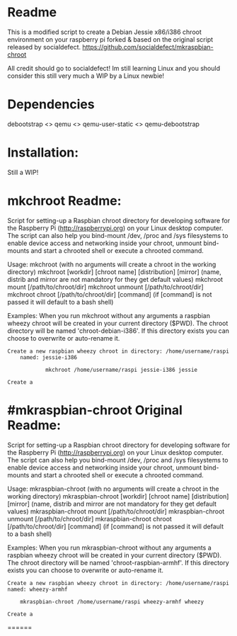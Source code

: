 Readme
================

This is a modified script to create a Debian Jessie x86/i386 chroot environment on your raspberry pi forked & based on the original script released by socialdefect. https://github.com/socialdefect/mkraspbian-chroot 


All credit should go to socialdefect! Im still learning Linux and you should consider this still very much a WIP by a Linux newbie! 

Dependencies
=================

debootstrap <> qemu <> qemu-user-static <> qemu-debootstrap

Installation:
=================

Still a WIP!





mkchroot Readme:
==================================

Script for setting-up a Raspbian chroot directory for developing software for the Raspberry Pi
(http://raspberrypi.org) on your Linux desktop computer.
The script can also help you bind-mount /dev, /proc and /sys filesystems to enable device
access and networking inside your chroot, unmount bind-mounts and start a chrooted shell or
execute a chrooted command.

Usage:
       mkchroot
                (with no arguments will create a chroot in the working directory)
       mkchroot [workdir] [chroot name] [distribution] [mirror]
                (name, distrib and mirror are not mandatory for they get default values)
       mkchroot mount [/path/to/chroot/dir]
       mkchroot unmount [/path/to/chroot/dir]
       mkchroot chroot [/path/to/chroot/dir] [command]
                (if [command] is not passed it will default to a bash shell)

Examples:
    When you run mkchroot without any arguments a raspbian wheezy
    chroot will be created in your current directory ($PWD). The chroot
    directory will be named 'chroot-debian-i386'.
    If this directory exists you can choose to overwrite or auto-rename it.

    Create a new raspbian wheezy chroot in directory: /home/username/raspi
        named: jessie-i386

                mkchroot /home/username/raspi jessie-i386 jessie

    Create a


#mkraspbian-chroot Original Readme:
======

Script for setting-up a Raspbian chroot directory for developing software for the Raspberry Pi 
(http://raspberrypi.org) on your Linux desktop computer.  
The script can also help you bind-mount /dev, /proc and /sys filesystems to enable device 
access and networking inside your chroot, unmount bind-mounts and start a chrooted shell or 
execute a chrooted command.

Usage:
       mkraspbian-chroot
		(with no arguments will create a chroot in the working directory)
       mkraspbian-chroot [workdir] [chroot name] [distribution] [mirror]
		(name, distrib and mirror are not mandatory for they get default values)
       mkraspbian-chroot mount [/path/to/chroot/dir]
       mkraspbian-chroot unmount [/path/to/chroot/dir]
       mkraspbian-chroot chroot [/path/to/chroot/dir] [command] 
		(if [command] is not passed it will default to a bash shell)

Examples:
    When you run mkraspbian-chroot without any arguments a raspbian wheezy
    chroot will be created in your current directory ($PWD). The chroot
    directory will be named 'chroot-raspbian-armhf'.
    If this directory exists you can choose to overwrite or auto-rename it.

    Create a new raspbian wheezy chroot in directory: /home/username/raspi 
	named: wheezy-armhf

		mkraspbian-chroot /home/username/raspi wheezy-armhf wheezy

    Create a
======
